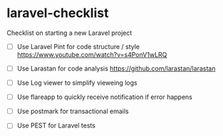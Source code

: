 # laravel-checklist
Checklist on starting a new Laravel project

- [ ] Use Laravel Pint for code structure / style https://www.youtube.com/watch?v=s4PonV1wLRQ
- [ ] Use Larastan for code analysis https://github.com/larastan/larastan
- [ ] Use Log viewer to simplify vieweing logs
- [ ] Use flareapp to quickly receive notification if error happens
- [ ] Use postmark for transactional emails
- [ ] Use PEST for Laravel tests
 
